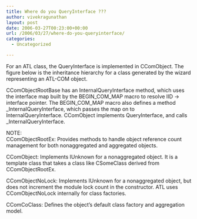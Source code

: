 ```yaml
---
title: Where do you QueryInterface ???
author: vivekragunathan
layout: post
date: 2006-03-27T00:23:00+00:00
url: /2006/03/27/where-do-you-queryinterface/
categories:
  - Uncategorized

---
```

For an ATL class, the QueryInterface is implemented in CComObject. The figure below is the inheritance hierarchy for a class generated by the wizard representing an ATL-COM object.

CComObjectRootBase has an InternalQueryInterface method, which uses the interface map built by the BEGIN\_COM\_MAP macro to resolve IID -> interface pointer. The BEGIN\_COM\_MAP macro also defines a method \_InternalQueryInterface, which passes the map on to InternalQueryInterface. CComObject implements QueryInterface, and calls \_InternalQueryInterface.

NOTE:  
CComObjectRootEx: Provides methods to handle object reference count management for both nonaggregated and aggregated objects.

CComObject: Implements IUnknown for a nonaggregated object. It is a template class that takes a class like CSomeClass derived from CComObjectRootEx.

CComObjectNoLock: Implements IUnknown for a nonaggregated object, but does not increment the module lock count in the constructor. ATL uses CComObjectNoLock internally for class factories.

CComCoClass: Defines the object&#8217;s default class factory and aggregation model.

[<img src="http://photos1.blogger.com/blogger/7911/970/320/COMClassHierarchy.jpg" alt="" border="0" />][1]

 [1]: http://photos1.blogger.com/blogger/7911/970/1600/COMClassHierarchy.jpg
